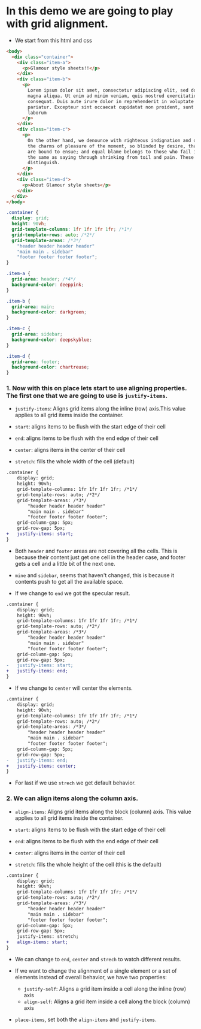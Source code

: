 # In this demo we are going to play with grid alignment.

- We start from this html and css

```html index.html
<body>
  <div class="container">
    <div class="item-a">
      <p>Glamour style sheets!!</p>
    </div>
    <div class="item-b">
      <p>
        Lorem ipsum dolor sit amet, consectetur adipiscing elit, sed do eiusmod tempor incididunt ut labore et dolore
        magna aliqua. Ut enim ad minim veniam, quis nostrud exercitation ullamco laboris nisi ut aliquip ex ea commodo
        consequat. Duis aute irure dolor in reprehenderit in voluptate velit esse cillum dolore eu fugiat nulla
        pariatur. Excepteur sint occaecat cupidatat non proident, sunt in culpa qui officia deserunt mollit anim id est
        laborum
      </p>
    </div>
    <div class="item-c">
      <p>
        On the other hand, we denounce with righteous indignation and dislike men who are so beguiled and demoralized by
        the charms of pleasure of the moment, so blinded by desire, that they cannot foresee the pain and trouble that
        are bound to ensue; and equal blame belongs to those who fail in their duty through weakness of will, which is
        the same as saying through shrinking from toil and pain. These cases are perfectly simple and easy to
        distinguish.
      </p>
    </div>
    <div class="item-d">
      <p>About Glamour style sheets</p>
    </div>
  </div>
</body>
```

```css style.css
.container {
  display: grid;
  height: 90vh;
  grid-template-columns: 1fr 1fr 1fr 1fr; /*1*/
  grid-template-rows: auto; /*2*/
  grid-template-areas: /*3*/
    "header header header header"
    "main main . sidebar"
    "footer footer footer footer";
}

.item-a {
  grid-area: header; /*4*/
  background-color: deeppink;
}

.item-b {
  grid-area: main;
  background-color: darkgreen;
}

.item-c {
  grid-area: sidebar;
  background-color: deepskyblue;
}

.item-d {
  grid-area: footer;
  background-color: chartreuse;
}
```

### 1. Now with this on place lets start to use aligning properties. The first one that we are going to use is `justify-items`.

- `justify-items`: Aligns grid items along the inline (row) axis.This value applies to all grid items inside the container.

- `start`: aligns items to be flush with the start edge of their cell
- `end`: aligns items to be flush with the end edge of their cell
- `center`: aligns items in the center of their cell
- `stretch`: fills the whole width of the cell (default)

```diff
.container {
    display: grid;
    height: 90vh;
    grid-template-columns: 1fr 1fr 1fr 1fr; /*1*/
    grid-template-rows: auto; /*2*/
    grid-template-areas: /*3*/
        "header header header header"
        "main main . sidebar"
        "footer footer footer footer";
    grid-column-gap: 5px;
    grid-row-gap: 5px;
+   justify-items: start;
}
```

- Both `header` and `footer` areas are not covering all the cells. This is because their content just get one cell in the header case, and footer gets a cell and a little bit of the next one.

- `mine` and `sidebar`, seems that haven't changed, this is because it contents push to get all the available space.

- If we change to `end` we got the specular result.

```diff
.container {
    display: grid;
    height: 90vh;
    grid-template-columns: 1fr 1fr 1fr 1fr; /*1*/
    grid-template-rows: auto; /*2*/
    grid-template-areas: /*3*/
        "header header header header"
        "main main . sidebar"
        "footer footer footer footer";
    grid-column-gap: 5px;
    grid-row-gap: 5px;
-   justify-items: start;
+   justify-items: end;
}
```

- If we change to `center` will center the elements.

```diff
.container {
    display: grid;
    height: 90vh;
    grid-template-columns: 1fr 1fr 1fr 1fr; /*1*/
    grid-template-rows: auto; /*2*/
    grid-template-areas: /*3*/
        "header header header header"
        "main main . sidebar"
        "footer footer footer footer";
    grid-column-gap: 5px;
    grid-row-gap: 5px;
-   justify-items: end;
+   justify-items: center;
}
```

- For last if we use `strech` we get default behavior.

### 2. We can align items along the column axis.

- `align-items`: Aligns grid items along the block (column) axis. This value applies to all grid items inside the container.

- `start`: aligns items to be flush with the start edge of their cell
- `end`: aligns items to be flush with the end edge of their cell
- `center`: aligns items in the center of their cell
- `stretch`: fills the whole height of the cell (this is the default)

```diff
.container {
    display: grid;
    height: 90vh;
    grid-template-columns: 1fr 1fr 1fr 1fr; /*1*/
    grid-template-rows: auto; /*2*/
    grid-template-areas: /*3*/
        "header header header header"
        "main main . sidebar"
        "footer footer footer footer";
    grid-column-gap: 5px;
    grid-row-gap: 5px;
    justify-items: stretch;
+   align-items: start;
}
```

- We can change to `end`, `center` and `strech` to watch different results.

- If we want to change the alignment of a single element or a set of elements instead of overall behavior, we have two properties:

  - `justify-self`: Aligns a grid item inside a cell along the inline (row) axis
  - `align-self`: Aligns a grid item inside a cell along the block (column) axis

- `place-items`, set both the `align-items` and `justify-items`.
